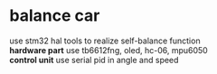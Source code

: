 # balance car
use stm32 hal tools to realize self-balance function <br>
**hardware part** use tb6612fng, oled, hc-06, mpu6050 <br>
**control unit** use serial pid in angle and speed
